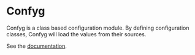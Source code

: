 Confyg
======

Confyg is a class based configuration module. By defining
configuration classes, Confyg will load the values from their
sources.

See the [documentation](http://confyg.readthedocs.org/en/latest/).
